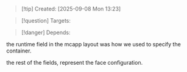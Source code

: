 
>[!tip] Created: [2025-09-08 Mon 13:23]

>[!question] Targets: 

>[!danger] Depends: 

the runtime field in the mcapp layout was how we used to specify the container.

the rest of the fields, represent the face configuration.

